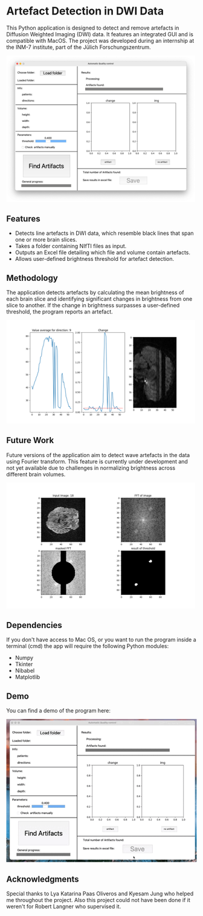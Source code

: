 # Artefact Detection in DWI Data

This Python application is designed to detect and remove artefacts in Diffusion Weighted Imaging (DWI) data. It features an integrated GUI and is compatible with MacOS. The project was developed during an internship at the INM-7 institute, part of the Jülich Forschungszentrum.

<img src="Screenshot_app.png" width="500"/>


## Features
- Detects line artefacts in DWI data, which resemble black lines that span one or more brain slices.
- Takes a folder containing NIfTI files as input.
- Outputs an Excel file detailing which file and volume contain artefacts.
- Allows user-defined brightness threshold for artefact detection.
  
## Methodology
The application detects artefacts by calculating the mean brightness of each brain slice and identifying significant changes in brightness from one slice to another. If the change in brightness surpasses a user-defined threshold, the program reports an artefact.

<img src="example_of_an_artefact_detection.png" width="500"/>


## Future Work

Future versions of the application aim to detect wave artefacts in the data using Fourier transform. This feature is currently under development and not yet available due to challenges in normalizing brightness across different brain volumes.

<img src="Example_of_grid_detection_faulty.png" width="500"/>


## Dependencies

If you don't have access to Mac OS, or you want to  run the program inside a terminal (cmd) the app will require the following Python modules:
- Numpy
- Tkinter
- Nibabel
- Matplotlib


## Demo 

You can find a demo of the program here: 

![video](Artefact_removal_vid.gif)


## Acknowledgments 

Special thanks to Lya Katarina Paas Oliveros and Kyesam Jung who helped me throughout the project.
Also this project could not have been done if it weren't for Robert Langner who supervised it.


